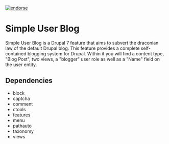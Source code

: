 [![endorse](http://api.coderwall.com/carwin/endorsecount.png)](http://coderwall.com/carwin)

# Simple User Blog
Simple User Blog is a Drupal 7 feature that aims to subvert the draconian law of the default Drupal blog.
This feature provides a complete self-contained blogging system for Drupal. Within it you will find a content type, "Blog Post", two views, a "blogger" user role as well as a "Name" field on the user entity.

## Dependencies
* block
* captcha
* comment
* ctools
* features
* menu
* pathauto
* taxonomy
* views

